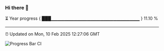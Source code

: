 ### Hi there 👋

⏳ Year progress { ███▁▁▁▁▁▁▁▁▁▁▁▁▁▁▁▁▁▁▁▁▁▁▁▁▁▁▁ } 11.10 %

---

⏰ Updated on Mon, 10 Feb 2025 12:27:06 GMT

![Progress Bar CI](https://github.com/liununu/liununu/workflows/Progress%20Bar%20CI/badge.svg)
